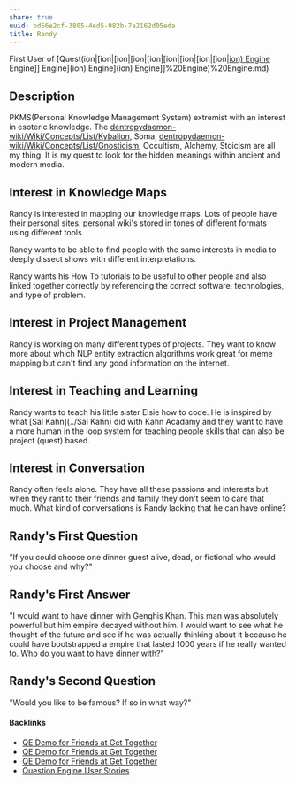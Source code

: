 ```yaml
---
share: true
uuid: bd56e2cf-3805-4ed5-982b-7a2162d05eda
title: Randy
---
```

First User of [Quest(ion|[ion|[ion|[ion|[ion|[ion|[ion|[ion|[ion|[ion) Engine](../ion) Engine]] Engine](ion) Engine](ion) Engine]]%20Engine)%20Engine.md)

## Description

PKMS(Personal Knowledge Management System) extremist with an interest in esoteric knowledge. The [dentropydaemon-wiki/Wiki/Concepts/List/Kybalion](../dentropydaemon-wiki/Wiki/Concepts/List/Kybalion), Soma, [dentropydaemon-wiki/Wiki/Concepts/List/Gnosticism](../dentropydaemon-wiki/Wiki/Concepts/List/Gnosticism), Occultism, Alchemy, Stoicism are all my thing. It is my quest to look for the hidden meanings within ancient and modern media. 

## Interest in Knowledge Maps

Randy is interested in mapping our knowledge maps. Lots of people have their personal sites, personal wiki's stored in tones of different formats using different tools. 

Randy wants to be able to find people with the same interests in media to deeply dissect shows with different interpretations. 

Randy wants his How To tutorials to be useful to other people and also linked together correctly by referencing the correct software, technologies, and type of problem.

## Interest in Project Management

Randy is working on many different types of projects. They want to know more about which NLP entity extraction algorithms work great for meme mapping but can't find any good information on the internet.

## Interest in Teaching and Learning

Randy wants to teach his little sister Elsie how to code. He is inspired by what [Sal Kahn](../Sal Kahn) did with Kahn Acadamy and they want to have a more human in the loop system for teaching people skills that can also be project (quest) based.

## Interest in Conversation

Randy often feels alone. They have all these passions and interests but when they rant to their friends and family they don't seem to care that much. What kind of conversations is Randy lacking that he can have online?

## Randy's First Question

"If you could choose one dinner guest alive, dead, or fictional who would you choose and why?"

## Randy's First Answer

"I would want to have dinner with Genghis Khan. This man was absolutely powerful but him empire decayed without him. I would want to see what he thought of the future and see if he was actually thinking about it because he could have bootstrapped a empire that lasted 1000 years if he really wanted to. Who do you want to have dinner with?"

## Randy's Second Question
"Would you like to be famous? If so in what way?"

#### Backlinks

* [QE Demo for Friends at Get Together](/ec5b995d-f5ce-4183-ae17-11efb114aef8)
* [QE Demo for Friends at Get Together](/ec5b995d-f5ce-4183-ae17-11efb114aef8)
* [QE Demo for Friends at Get Together](/ec5b995d-f5ce-4183-ae17-11efb114aef8)
* [Question Engine User Stories](/f137b314-579f-42ab-8be5-1c72bf9ebcd9)